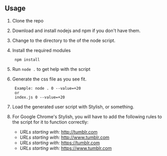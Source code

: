 Usage
-----

1. Clone the repo
2. Download and install nodejs and npm if you don't have them.
3. Change to the directory to the of the node script.
4. Install the required modules
        
		npm install
		
5. Run `node .` to get help with the script
6. Generate the css file as you see fit.

        Example: node . 0 --value=+20
		or
		index.js 0 --value=+20
	
7. Load the generated user script with Stylish, or something.
8. For Google Chrome's Stylish, you will have to add the following rules to the script for it to function correctly:
    * *URLs starting with:* http://tumblr.com
	* *URLs starting with:* http://www.tumblr.com
	* *URLs starting with:* https://tumblr.com
	* *URLs starting with:* https://www.tumblr.com